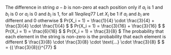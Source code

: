 The difference in string $a-b$ is non-zero at each position only if $a_i$ is 1 and $b_i$ is 0 or $a_i$ is 0 and $b_i$ is 1, for all $1 leq i leq 77$
Let $X_i$ be 1 if $a_i$ and $b_i$ are different and 0 otherwise
$ Pr(X_i = 1) = \frac{1}{4} \cdot \frac{3}{4} + \frac{3}{4} \cdot \frac{1}{4} $
$ Pr(X_i = 1) = \frac{3}{16} + \frac{3}{16} $
$ Pr(X_i = 1) = \frac{6}{16} $
$ Pr(X_i = 1) = \frac{3}{8} $
The probability that each element in the string is non-zero is the probability that each element is different
$ \frac{3}{8} \cdot \frac{3}{8} \cdot \text{...} \cdot \frac{3}{8} $
$ = {( \frac{3}{8})}^{77} $
